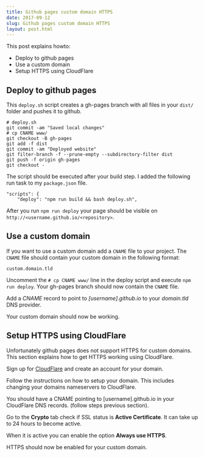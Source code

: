 ```yaml
---
title: Github pages custom domain HTTPS
date: 2017-09-12
slug: Github pages custom domain HTTPS
layout: post.html
---
```


This post explains howto:

- Deploy to github pages
- Use a custom domain
- Setup HTTPS using CloudFlare

## Deploy to github pages

This `deploy.sh` script creates a gh-pages branch with all files in your `dist/` folder and pushes it to github.

```
# deploy.sh
git commit -am "Saved local changes"
# cp CNAME www/
git checkout -B gh-pages
git add -f dist
git commit -am "Deployed website"
git filter-branch -f --prune-empty --subdirectory-filter dist
git push -f origin gh-pages
git checkout -

```

The script should be executed after your build step. I added the following run task to my `package.json` file.

```
"scripts": {
	"deploy": "npm run build && bash deploy.sh",

```

After you run `npm run deploy` your page should be visible on `http://<username.github.io/<repository>`.

## Use a custom domain

If you want to use a custom domain add a `CNAME` file to your project. The `CNAME` file should contain your custom domain in the following format:

```
custom.domain.tld
```

Uncomment the `# cp CNAME www/` line in the deploy script and execute `npm run deploy`. Your gh-pages branch should now contain the `CNAME` file.

Add a *CNAME* record to point to *[username].github.io* to your *domain.tld* DNS provider.

Your custom domain should now be working.

## Setup HTTPS using CloudFlare

Unfortunately github pages does not support HTTPS for custom domains. This section explains how to get HTTPS working using CloudFlare.

Sign up for [CloudFlare](https://www.cloudflare.com) and create an account for your domain.

Follow the instructions on how to setup your domain. This includes changing your domains nameservers to CloudFlare.

You should have a CNAME pointing to [username].github.io in your CloudFlare DNS records. (follow steps previous section).

Go to the **Crypto** tab check if SSL status is **Active Certificate**. It can take up to 24 hours to become active.

When it is active you can enable the option **Always use HTTPS**.

HTTPS should now be enabled for your custom domain.



